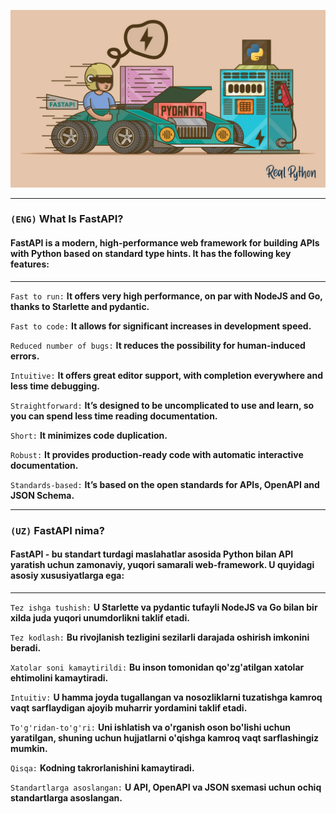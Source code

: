 ![img_1.png](img_1.png)

---

### `(ENG)`  What Is FastAPI?
#### FastAPI is a modern, high-performance web framework for building APIs with Python based on standard type hints. It has the following key features:

---
`Fast to run:` **It offers very high performance, on par with NodeJS and Go, thanks to Starlette and pydantic.**

`Fast to code:` **It allows for significant increases in development speed.**

`Reduced number of bugs:` **It reduces the possibility for human-induced errors.**

`Intuitive:` **It offers great editor support, with completion everywhere and less time debugging.**

`Straightforward:` **It’s designed to be uncomplicated to use and learn, so you can spend less time reading documentation.**

`Short:` **It minimizes code duplication.**

`Robust:` **It provides production-ready code with automatic interactive documentation.**

`Standards-based:` **It’s based on the open standards for APIs, OpenAPI and JSON Schema.**

---

### `(UZ)` FastAPI nima?
#### FastAPI - bu standart turdagi maslahatlar asosida Python bilan API yaratish uchun zamonaviy, yuqori samarali web-framework. U quyidagi asosiy xususiyatlarga ega:

---

`Tez ishga tushish:` **U Starlette va pydantic tufayli NodeJS va Go bilan bir xilda juda yuqori unumdorlikni taklif etadi.**

`Tez kodlash:` **Bu rivojlanish tezligini sezilarli darajada oshirish imkonini beradi.**

`Xatolar soni kamaytirildi:` **Bu inson tomonidan qo'zg'atilgan xatolar ehtimolini kamaytiradi.**

`Intuitiv:` **U hamma joyda tugallangan va nosozliklarni tuzatishga kamroq vaqt sarflaydigan ajoyib muharrir yordamini taklif etadi.**

`To'g'ridan-to'g'ri:` **Uni ishlatish va o'rganish oson bo'lishi uchun yaratilgan, shuning uchun hujjatlarni o'qishga kamroq vaqt sarflashingiz mumkin.**

`Qisqa:` **Kodning takrorlanishini kamaytiradi.**

`Standartlarga asoslangan:` **U API, OpenAPI va JSON sxemasi uchun ochiq standartlarga asoslangan.**
